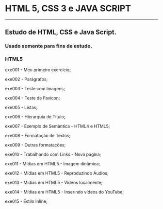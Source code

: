 # HTML 5, CSS 3 e JAVA SCRIPT
<hr>

<h2>Estudo de HTML, CSS e Java Script.</h2>
<h3>Usado somente para fins de estudo.</h3>

<h3>HTML5</h3>
<p>exe001 - Meu primeiro exercício;</p>
<p>exe002 - Parágrafos;</p>
<p>exe003 - Teste com Imagens;</p>
<p>exe004 - Teste de Favicon;</p>
<p>exe005 - Listas;</p>
<p>exe006 - Hierarquia de Título;</p>
<p>exe007 - Exemplo de Semântica - HTML4 e HTML5;</p>
<p>exe008 - Formatação de Textos;</p>
<p>exe009 - Outras formatações;</p>
<p>exe010 - Trabalhando com Links - Nova página;</p>
<p>exe011 - Mídias em HTML5 - Imagem dinâmica;</p>
<p>exe012 - Mídias em HTML5 - Reproduzindo Áudios;</p>
<p>exe013 - Mídias em HTML5 - Vídeos localmente;</p>
<p>exe014 - Mídias em HTML5 - Inserindo vídeos do YouTube;</p>
<p>exe015 - Estilo Inline;</p>
